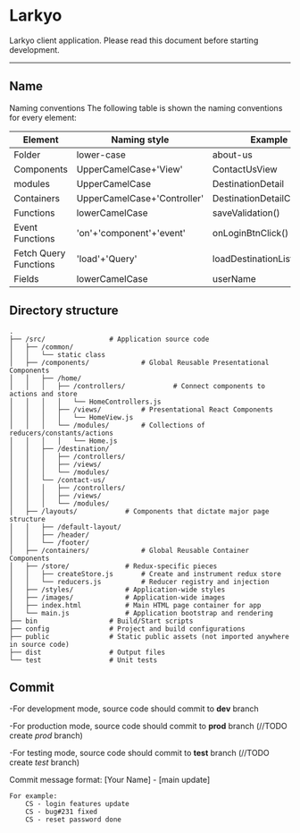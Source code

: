 Larkyo
===================

Larkyo client application. Please read this document before starting development.


----------


Name
-------------

Naming conventions The following table is shown the naming conventions for every element:

Element   			 | Naming style  |Example  |usage
-------------------- | --------------|---------| ---
Folder	       		 | lower-case|about-us |
Components     		 | UpperCamelCase+'View'|ContactUsView|view
modules				 | UpperCamelCase|DestinationDetail|model
Containers				 | UpperCamelCase+'Controller'|DestinationDetailController|controler
Functions      		 | lowerCamelCase|saveValidation()|
Event Functions		 |'on'+'component'+'event'|onLoginBtnClick()
Fetch Query Functions| 'load'+'Query'|loadDestinationListQuery()|services
Fields| lowerCamelCase| userName|



Directory structure
-------------

```
.
├── /src/				 # Application source code
│   ├── /common/
│   │   └── static class
│   ├── /components/			 # Global Reusable Presentational Components
│   │   ├── /home/
│   │   │   ├── /controllers/	         # Connect components to actions and store
│	│   │   │   └── HomeControllers.js
│   │   │   ├── /views/		 	 # Presentational React Components
│	│   │   │   └── HomeView.js
│   │   │   └── /modules/		 # Collections of reducers/constants/actions
│	│   │   │   └── Home.js
│   │   ├── /destination/
│   │   │   ├── /controllers/
│   │   │   ├── /views/
│   │   │   └── /modules/
│   │   └── /contact-us/
│   │   │   ├── /controllers/
│   │   │   ├── /views/
│   │   │   └── /modules/
│   ├── /layouts/			 # Components that dictate major page structure
│   │   ├── /default-layout/
│   │   ├── /header/
│   │   └── /footer/
│   ├── /containers/			 # Global Reusable Container Components
│   ├── /store/				 # Redux-specific pieces
│   │   ├── createStore.js		 # Create and instrument redux store
│   │   └── reducers.js			 # Reducer registry and injection
│   ├── /styles/			 # Application-wide styles
│   ├── /images/			 # Application-wide images
│   ├── index.html			 # Main HTML page container for app
│   └── main.js				 # Application bootstrap and rendering
├── bin					 # Build/Start scripts
├── config				 # Project and build configurations
├── public				 # Static public assets (not imported anywhere in source code)
├── dist				 # Output files
└── test				 # Unit tests
```

Commit
-------------
-For development mode, source code should commit to **dev** branch

-For production mode, source code should commit to **prod** branch (//TODO create _prod_ branch)

-For testing mode, source code should commit to **test** branch (//TODO create _test_ branch)

Commit message format:
[Your Name] - [main update]
```
For example:
    CS - login features update
    CS - bug#231 fixed
    CS - reset password done
```

